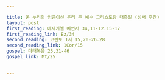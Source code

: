 ```yaml
---

title: 온 누리의 임금이신 우리 주 예수 그리스도왕 대축일 (성서 주간)
layout: post 
first_reading: 에제키엘 예언서 34,11-12.15-17
first_reading_link: Ez/34
second_reading: 코린토 1서 15,20-26.28 
second_reading_link: 1Cor/15
gospel: 마태복음 25,31-46
gospel_link: Mt/25
 

---
```


